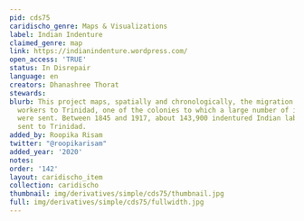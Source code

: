 ```yaml
---
pid: cds75
caridischo_genre: Maps & Visualizations
label: Indian Indenture
claimed_genre: map
link: https://indianindenture.wordpress.com/
open_access: 'TRUE'
status: In Disrepair
language: en
creators: Dhanashree Thorat
stewards:
blurb: This project maps, spatially and chronologically, the migration of Indian indentured
  workers to Trinidad, one of the colonies to which a large number of indentured workers
  were sent. Between 1845 and 1917, about 143,900 indentured Indian labourers were
  sent to Trinidad.
added_by: Roopika Risam
twitter: "@roopikarisam"
added_year: '2020'
notes:
order: '142'
layout: caridischo_item
collection: caridischo
thumbnail: img/derivatives/simple/cds75/thumbnail.jpg
full: img/derivatives/simple/cds75/fullwidth.jpg
---
```

